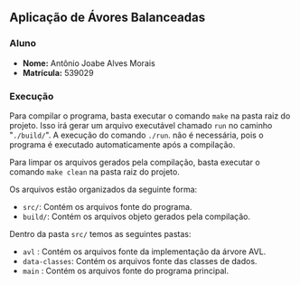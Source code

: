 ## Aplicação de Ávores Balanceadas

### Aluno
- **Nome:** Antônio Joabe Alves Morais
- **Matrícula:** 539029

### Execução
Para compilar o programa, basta executar o comando `make` na pasta raiz do projeto.
Isso irá gerar um arquivo executável chamado `run` no caminho "`./build/`".
A execução do comando `./run`. não é necessária, pois o programa é executado automaticamente após a compilação.

Para limpar os arquivos gerados pela compilação, basta executar o comando `make clean` na pasta raiz do projeto.

Os arquivos estão organizados da seguinte forma:
- `src/`: Contém os arquivos fonte do programa.
- `build/`: Contém os arquivos objeto gerados pela compilação.

Dentro da pasta `src/` temos as seguintes pastas:
- `avl` : Contém os arquivos fonte da implementação da árvore AVL.
- `data-classes`: Contém os arquivos fonte das classes de dados.
- `main` : Contém os arquivos fonte do programa principal.
